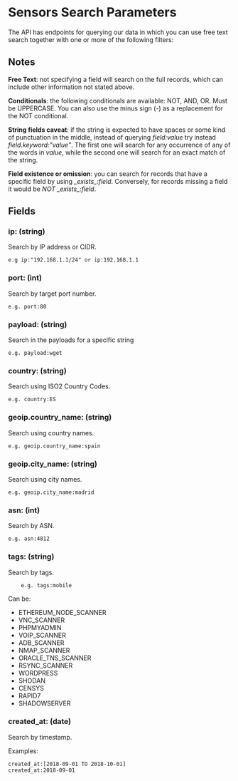 # Sensors Search Parameters

The API has endpoints for querying our data in which you can use free text search together with one or more of the following filters:

## Notes

**Free Text**: not specifying a field will search on the full records, which can include other information not stated above.

**Conditionals**: the following conditionals are available: NOT, AND, OR. Must be UPPERCASE. You can also use the minus sign (-) as a replacement for the NOT conditional.

**String fields caveat**: if the string is expected to have spaces or some kind of punctuation in the middle, instead of querying _field:value_ try instead _field.keyword:"value"_. The first one will search for any occurrence of any of the words in _value_, while the second one will search for an exact match of the string.

**Field existence or omission**: you can search for records that have a specific field by using _\_exists\_:field_. Conversely, for records missing a field it would be _NOT \_exists\_:field_.

## Fields

### ip: (string) 
Search by IP address or CIDR. 

    e.g ip:"192.168.1.1/24" or ip:192.168.1.1

### port: (int) 
Search by target port number. 
    
    e.g. port:80

### payload: (string) 
Search in the payloads for a specific string
    
    e.g. payload:wget

### country: (string) 
Search using ISO2 Country Codes. 
    
    e.g. country:ES

### geoip.country_name: (string) 
Search using country names. 
    
    e.g. geoip.country_name:spain

### geoip.city_name: (string) 
Search using city names. 
    
    e.g. geoip.city_name:madrid

### asn: (int)
Search by ASN. 

    e.g. asn:4812

### tags: (string)
Search by tags.

```
    e.g. tags:mobile
```

Can be:

  * ETHEREUM_NODE_SCANNER
  * VNC_SCANNER
  * PHPMYADMIN
  * VOIP_SCANNER
  * ADB_SCANNER
  * NMAP_SCANNER
  * ORACLE_TNS_SCANNER
  * RSYNC_SCANNER
  * WORDPRESS
  * SHODAN
  * CENSYS
  * RAPID7
  * SHADOWSERVER


### created_at: (date)
Search by timestamp.

Examples:

    created_at:[2018-09-01 TO 2018-10-01]
    created_at:2018-09-01
